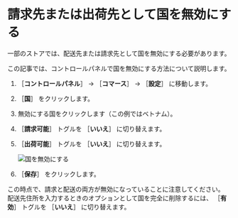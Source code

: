 # 請求先または出荷先として国を無効にする

一部のストアでは、配送先または請求先として国を無効にする必要があります。

この記事では、コントロールパネルで国を無効にする方法について説明します。

1. ［**コントロールパネル**］ → ［**コマース**］ → ［**設定**］ に移動します。
1. ［**国**］ をクリックします。
1. 無効にする国をクリックします（この例ではベトナム）。
1. ［**請求可能**］ トグルを ［**いいえ**］ に切り替えます。
1. ［**出荷可能**］ トグルを ［**いいえ**］ に切り替えます。

    ![国を無効にする](./deactivating-a-country-for-billing-or-shipping/images/01.png)

1. ［**保存**］ をクリックします。

この時点で、請求と配送の両方が無効になっていることに注意してください。 配送先住所を入力するときのオプションとして国を完全に削除するには、 ［**有効**］ トグルを ［**いいえ**］ に切り替えます。
